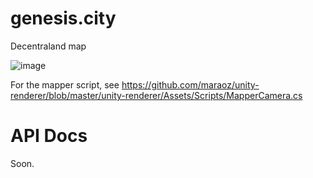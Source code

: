 # genesis.city
Decentraland map

![image](https://user-images.githubusercontent.com/287189/154358783-952b2693-083a-4afa-a0b4-c1f8cece6bdc.png)


For the mapper script, see https://github.com/maraoz/unity-renderer/blob/master/unity-renderer/Assets/Scripts/MapperCamera.cs

# API Docs
Soon.
